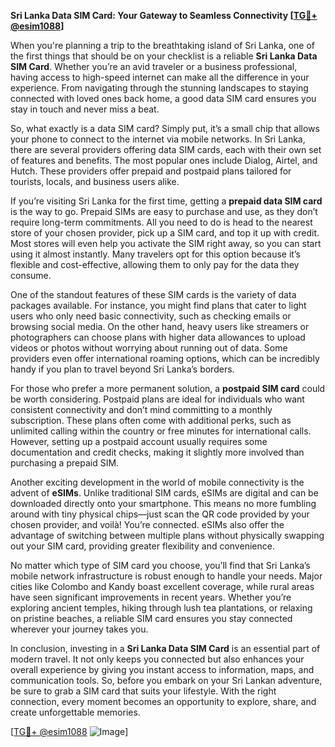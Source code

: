 **Sri Lanka Data SIM Card: Your Gateway to Seamless Connectivity [[TG💪+ @esim1088](https://t.me/s/esim1088)]**

When you're planning a trip to the breathtaking island of Sri Lanka, one of the first things that should be on your checklist is a reliable **Sri Lanka Data SIM Card**. Whether you’re an avid traveler or a business professional, having access to high-speed internet can make all the difference in your experience. From navigating through the stunning landscapes to staying connected with loved ones back home, a good data SIM card ensures you stay in touch and never miss a beat.

So, what exactly is a data SIM card? Simply put, it’s a small chip that allows your phone to connect to the internet via mobile networks. In Sri Lanka, there are several providers offering data SIM cards, each with their own set of features and benefits. The most popular ones include Dialog, Airtel, and Hutch. These providers offer prepaid and postpaid plans tailored for tourists, locals, and business users alike.

If you’re visiting Sri Lanka for the first time, getting a **prepaid data SIM card** is the way to go. Prepaid SIMs are easy to purchase and use, as they don’t require long-term commitments. All you need to do is head to the nearest store of your chosen provider, pick up a SIM card, and top it up with credit. Most stores will even help you activate the SIM right away, so you can start using it almost instantly. Many travelers opt for this option because it’s flexible and cost-effective, allowing them to only pay for the data they consume.

One of the standout features of these SIM cards is the variety of data packages available. For instance, you might find plans that cater to light users who only need basic connectivity, such as checking emails or browsing social media. On the other hand, heavy users like streamers or photographers can choose plans with higher data allowances to upload videos or photos without worrying about running out of data. Some providers even offer international roaming options, which can be incredibly handy if you plan to travel beyond Sri Lanka’s borders.

For those who prefer a more permanent solution, a **postpaid SIM card** could be worth considering. Postpaid plans are ideal for individuals who want consistent connectivity and don’t mind committing to a monthly subscription. These plans often come with additional perks, such as unlimited calling within the country or free minutes for international calls. However, setting up a postpaid account usually requires some documentation and credit checks, making it slightly more involved than purchasing a prepaid SIM.

Another exciting development in the world of mobile connectivity is the advent of **eSIMs**. Unlike traditional SIM cards, eSIMs are digital and can be downloaded directly onto your smartphone. This means no more fumbling around with tiny physical chips—just scan the QR code provided by your chosen provider, and voilà! You’re connected. eSIMs also offer the advantage of switching between multiple plans without physically swapping out your SIM card, providing greater flexibility and convenience.

No matter which type of SIM card you choose, you’ll find that Sri Lanka’s mobile network infrastructure is robust enough to handle your needs. Major cities like Colombo and Kandy boast excellent coverage, while rural areas have seen significant improvements in recent years. Whether you’re exploring ancient temples, hiking through lush tea plantations, or relaxing on pristine beaches, a reliable SIM card ensures you stay connected wherever your journey takes you.

In conclusion, investing in a **Sri Lanka Data SIM Card** is an essential part of modern travel. It not only keeps you connected but also enhances your overall experience by giving you instant access to information, maps, and communication tools. So, before you embark on your Sri Lankan adventure, be sure to grab a SIM card that suits your lifestyle. With the right connection, every moment becomes an opportunity to explore, share, and create unforgettable memories.

[[TG💪+ @esim1088](https://t.me/s/esim1088) ![Image](https://i.postimg.cc/Y0z9fWf4/image.png)]